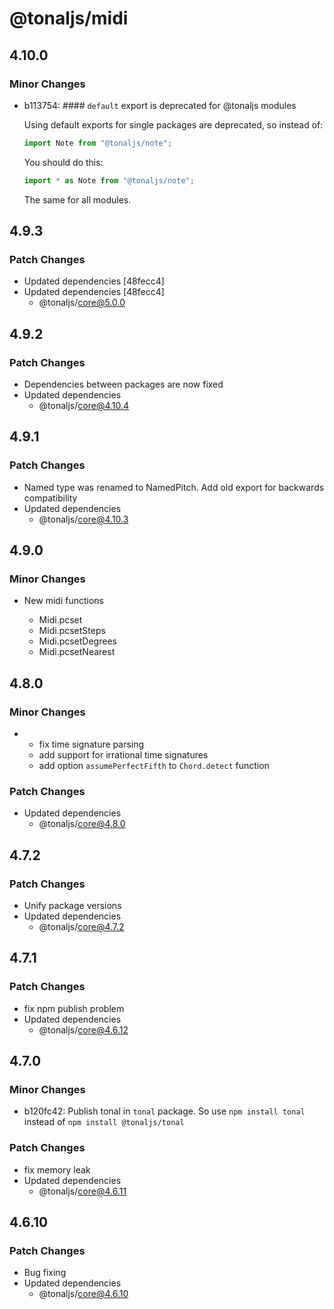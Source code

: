 # @tonaljs/midi

## 4.10.0

### Minor Changes

- b113754: #### `default` export is deprecated for @tonaljs modules

  Using default exports for single packages are deprecated, so instead of:

  ```js
  import Note from "@tonaljs/note";
  ```

  You should do this:

  ```js
  import * as Note from "@tonaljs/note";
  ```

  The same for all modules.

## 4.9.3

### Patch Changes

- Updated dependencies [48fecc4]
- Updated dependencies [48fecc4]
  - @tonaljs/core@5.0.0

## 4.9.2

### Patch Changes

- Dependencies between packages are now fixed
- Updated dependencies
  - @tonaljs/core@4.10.4

## 4.9.1

### Patch Changes

- Named type was renamed to NamedPitch. Add old export for backwards compatibility
- Updated dependencies
  - @tonaljs/core@4.10.3

## 4.9.0

### Minor Changes

- New midi functions

  - Midi.pcset
  - Midi.pcsetSteps
  - Midi.pcsetDegrees
  - Midi.pcsetNearest

## 4.8.0

### Minor Changes

- - fix time signature parsing
  - add support for irrational time signatures
  - add option `assumePerfectFifth` to `Chord.detect` function

### Patch Changes

- Updated dependencies
  - @tonaljs/core@4.8.0

## 4.7.2

### Patch Changes

- Unify package versions
- Updated dependencies
  - @tonaljs/core@4.7.2

## 4.7.1

### Patch Changes

- fix npm publish problem
- Updated dependencies
  - @tonaljs/core@4.6.12

## 4.7.0

### Minor Changes

- b120fc42: Publish tonal in `tonal` package. So use `npm install tonal` instead of `npm install @tonaljs/tonal`

### Patch Changes

- fix memory leak
- Updated dependencies
  - @tonaljs/core@4.6.11

## 4.6.10

### Patch Changes

- Bug fixing
- Updated dependencies
  - @tonaljs/core@4.6.10
